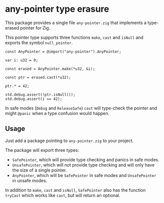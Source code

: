 # any-pointer type erasure

This package provides a single file `any-pointer.zig` that implements a type-erased pointer for Zig.

This pointer type supports three functions `make`, `cast` and `isNull` and exports the symbol `null_pointer`.

```zig
const AnyPointer = @import("any-pointer").AnyPointer;

var i: u32 = 0;

const erased = AnyPointer.make(*u32, &i);

const ptr = erased.cast(*u32);

ptr.* = 42;

std.debug.assert(!ptr.isNull());
std.debug.assert(i == 42);
```

In safe modes (`Debug` and `ReleaseSafe`) `cast` will type-check the pointer and might `@panic` when a type confusion would happen.

## Usage

Just add a package pointing to `any-pointer.zig` to your project.

The package will export three types:

- `SafePointer`, which will provide type checking and panics in safe modes.
- `UnsafePointer`, which will not provide type checking and will only have the size of a single pointer.
- `AnyPointer`, which will be `SafePointer` in safe modes and `UnsafePointer` in unsafe modes.

In addition to `make`, `cast` and `isNull`, `SafePointer` also has the function `tryCast` which works like `cast`, but will return an optional.
